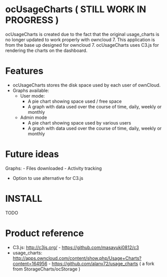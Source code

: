 ocUsageCharts ( STILL WORK IN PROGRESS )
========================================
ocUsageCharts is created due to the fact that the original usage_charts is no longer updated to work properly with owncloud 7.
This application is from the base up designed for owncloud 7.
ocUsageCharts uses C3.js for rendering the charts on the dashboard.

Features
========
- ocUsageCharts stores the disk space used by each user of ownCloud.
- Graphs available:
	- User mode:
		- A pie chart showing space used / free space
		- A graph with data used over the course of time, daily, weekly or monthly
	- Admin mode
		- A pie chart showing space used by various users
		- A graph with data used over the course of time, daily, weekly or monthly

Future ideas
============
Graphs:
	- Files downloaded
	- Activity tracking
- Option to use alternative for C3.js

INSTALL
=======
TODO

Product reference
=================
- C3.js: http://c3js.org/ - https://github.com/masayuki0812/c3
- usage_charts: http://apps.owncloud.com/content/show.php/Usage+Charts?content=164956 - https://github.com/alanv72/usage_charts ( a fork from StorageCharts/ocStorage )